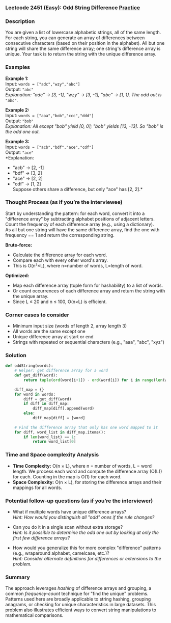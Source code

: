 ### Leetcode 2451 (Easy): Odd String Difference [Practice](https://leetcode.com/problems/odd-string-difference)

### Description  
You are given a list of lowercase alphabetic strings, all of the same length. For each string, you can generate an array of differences between consecutive characters (based on their position in the alphabet). All but one string will share the same difference array; one string's difference array is unique. Your task is to return the string with the unique difference array.

### Examples  

**Example 1:**  
Input: `words = ["adc","wzy","abc"]`  
Output: `"abc"`  
*Explanation: "adc" → [3, -1], "wzy" → [3, -1], "abc" → [1, 1]. The odd out is `"abc"`.*

**Example 2:**  
Input: `words = ["aaa","bob","ccc","ddd"]`  
Output: `"bob"`  
*Explanation: All except "bob" yield [0, 0]; "bob" yields [13, -13]. So "bob" is the odd one out.*

**Example 3:**  
Input: `words = ["acb","bdf","ace","cdf"]`  
Output: `"ace"`  
*Explanation:  
- "acb" → [2, -1]  
- "bdf" → [3, 2]  
- "ace" → [2, 2]  
- "cdf" → [1, 2]  
Suppose others share a difference, but only "ace" has [2, 2].*

### Thought Process (as if you’re the interviewee)  
Start by understanding the pattern: for each word, convert it into a "difference array" by subtracting alphabet positions of adjacent letters.  
Count the frequency of each difference array (e.g., using a dictionary).  
As all but one string will have the same difference array, find the one with frequency == 1 and return the corresponding string.

**Brute-force:**  
- Calculate the difference array for each word.
- Compare each with every other word's array.
- This is O(n²×L), where n=number of words, L=length of word.

**Optimized:**  
- Map each difference array (tuple form for hashability) to a list of words.
- Or count occurrences of each difference array and return the string with the unique array.
- Since L ≤ 20 and n ≤ 100, O(n×L) is efficient.

### Corner cases to consider  
- Minimum input size (words of length 2, array length 3)
- All words are the same except one
- Unique difference array at start or end
- Strings with repeated or sequential characters (e.g., "aaa", "abc", "xyz")

### Solution

```python
def oddString(words):
    # Helper: get difference array for a word
    def get_diff(word):
        return tuple(ord(word[i+1]) - ord(word[i]) for i in range(len(word) - 1))
    
    diff_map = {}
    for word in words:
        diff = get_diff(word)
        if diff in diff_map:
            diff_map[diff].append(word)
        else:
            diff_map[diff] = [word]
    
    # Find the difference array that only has one word mapped to it
    for diff, word_list in diff_map.items():
        if len(word_list) == 1:
            return word_list[0]
```

### Time and Space complexity Analysis  

- **Time Complexity:** O(n × L), where n = number of words, L = word length. We process each word and compute the difference array (O(L)) for each. Counting in the map is O(1) for each word.
- **Space Complexity:** O(n × L), for storing the difference arrays and their mappings for all words.

### Potential follow-up questions (as if you’re the interviewer)  

- What if multiple words have unique difference arrays?  
  *Hint: How would you distinguish all "odd" ones if the rule changes?*

- Can you do it in a single scan without extra storage?  
  *Hint: Is it possible to determine the odd one out by looking at only the first few difference arrays?*

- How would you generalize this for more complex "difference" patterns (e.g., wraparound alphabet, camelcase, etc.)?  
  *Hint: Consider alternate definitions for differences or extensions to the problem.*

### Summary
The approach leverages *hashing* of difference arrays and grouping, a common *frequency-count* technique for "find the unique" problems. Patterns used here are broadly applicable to string hashing, grouping anagrams, or checking for unique characteristics in large datasets. This problem also illustrates efficient ways to convert string manipulations to mathematical comparisons.